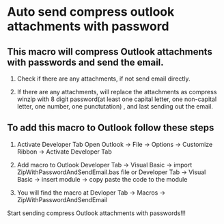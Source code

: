 
# Auto send compress outlook attachments with password
## This macro will compress Outlook attachments with passwords and send the email.
1. Check if there are any attachments, if not send email directly.

2. If there are any attachments, will replace the attachments as compress winzip
  with 8 digit password(at least one capital letter, one non-capital letter, one number, one punctutation)
  , and last sending out the email.


## To add this macro to Outlook follow these steps
1. Activate Developer Tab
  Open Outlook -> File -> Options -> Customize Ribbon -> Activate Developer Tab

2. Add macro to Outlook
  Developer Tab -> Visual Basic -> import ZipWithPasswordAndSendEmail.bas file
  or
  Developer Tab -> Visual Basic -> insert module -> copy paste the code to the module

3. You will find the macro at
  Devloper Tab -> Macros -> ZipWithPasswordAndSendEmail

Start sending compress Outlook attachments with passwords!!!
